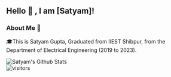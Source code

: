 ## Hello 👋 , I am [Satyam]!

### About Me 🚀
🎓This is Satyam Gupta, Graduated from IIEST Shibpur, from the Department of Electrical Engineering (2019 to 2023). </br>

<!--
**gupta-satyam/gupta-satyam** is a ✨ _special_ ✨ repository because its `README.md` (this file) appears on your GitHub profile.

Here are some ideas to get you started:

- 🔭 I’m currently working on ...
- 🌱 I’m currently learning ...
- 👯 I’m looking to collaborate on ...
- 🤔 I’m looking for help with ...
- 💬 Ask me about ...
- 📫 How to reach me: ...
- 😄 Pronouns: ...
- ⚡ Fun fact: ...
-->

![Satyam's Github Stats](https://github-readme-stats.vercel.app/api?username=gupta-satyam&show_icons=true&hide_border=true)
<br />
![visitors](https://visitor-badge.laobi.icu/badge?page_id=gupta-satyam.gupta-satyam)
